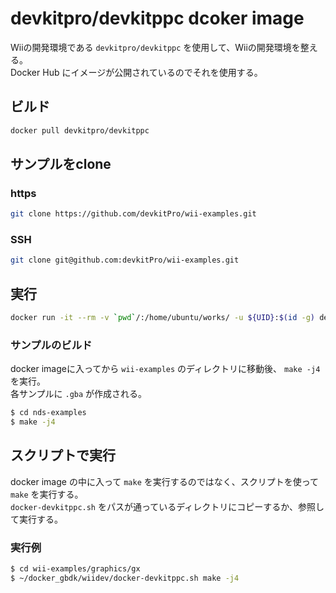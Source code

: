 # devkitpro/devkitppc dcoker image
Wiiの開発環境である `devkitpro/devkitppc` を使用して、Wiiの開発環境を整える。 \
Docker Hub にイメージが公開されているのでそれを使用する。

## ビルド

```bash
docker pull devkitpro/devkitppc
```

## サンプルをclone
### https
```bash
git clone https://github.com/devkitPro/wii-examples.git
```

### SSH
```bash
git clone git@github.com:devkitPro/wii-examples.git
```

## 実行

```bash
docker run -it --rm -v `pwd`/:/home/ubuntu/works/ -u ${UID}:$(id -g) devkitpro/devkitppc
```

### サンプルのビルド
docker imageに入ってから `wii-examples` のディレクトリに移動後、 `make -j4` を実行。 \
各サンプルに `.gba` が作成される。

```bash
$ cd nds-examples
$ make -j4
```

## スクリプトで実行
docker image の中に入って `make` を実行するのではなく、スクリプトを使って `make` を実行する。 \
`docker-devkitppc.sh` をパスが通っているディレクトリにコピーするか、参照して実行する。

### 実行例

```bash
$ cd wii-examples/graphics/gx
$ ~/docker_gbdk/wiidev/docker-devkitppc.sh make -j4
```
